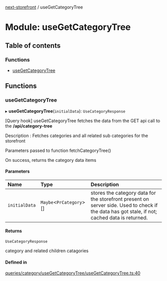 [next-storefront](../README.md) / useGetCategoryTree

# Module: useGetCategoryTree

## Table of contents

### Functions

- [useGetCategoryTree](useGetCategoryTree.md#usegetcategorytree)

## Functions

### useGetCategoryTree

▸ **useGetCategoryTree**(`initialData`): `UseCategoryResponse`

[Query hook] useGetCategoryTree fetches the data from the GET api call to the <b>/api/category-tree</b>

Description : Fetches categories and all related sub categories for the storefront

Parameters passed to function fetchCategoryTree()

On success, returns the category data items

#### Parameters

| Name          | Type                     | Description                                                                                                                                   |
| :------------ | :----------------------- | :-------------------------------------------------------------------------------------------------------------------------------------------- |
| `initialData` | `Maybe`<`PrCategory`\>[] | stores the category data for the storefront present on server side. Used to check if the data has got stale, if not; cached data is returned. |

#### Returns

`UseCategoryResponse`

category and related children catagories

#### Defined in

[queries/category/useGetCategoryTree/useGetCategoryTree.ts:40](https://github.com/KiboSoftware/nextjs-storefront/blob/474c22ea/hooks/queries/category/useGetCategoryTree/useGetCategoryTree.ts#L40)
